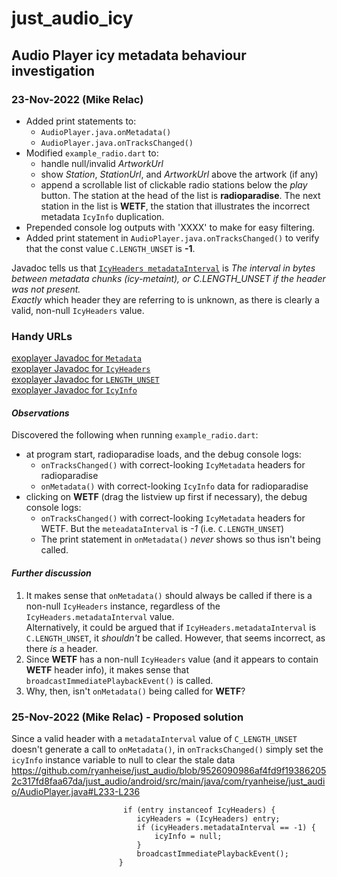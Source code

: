 # just_audio_icy
## Audio Player icy metadata behaviour investigation
### 23-Nov-2022 (Mike Relac)
- Added print statements to:
  - `AudioPlayer.java.onMetadata()`
  - `AudioPlayer.java.onTracksChanged()`
- Modified `example_radio.dart` to:
  - handle null/invalid *ArtworkUrl*
  - show *Station*, *StationUrl*, and *ArtworkUrl* above the artwork (if any)
  - append a scrollable list of clickable radio stations below the *play* button. The
station at the head of the list is **radioparadise**. The next station in the list
is **WETF**, the station that illustrates the incorrect metadata `IcyInfo` duplication.
- Prepended console log outputs with 'XXXX' to make for easy filtering.
- Added print statement in `AudioPlayer.java.onTracksChanged()` to verify that the
const value `C.LENGTH_UNSET` is **-1**.


Javadoc tells us that
[`IcyHeaders metadataInterval`](https://exoplayer.dev/doc/reference/com/google/android/exoplayer2/metadata/icy/IcyHeaders.html#metadataInterval)
is _The interval in bytes between metadata chunks (icy-metaint), or C.LENGTH_UNSET if the header was not present._  
*Exactly* which header they are referring to is unknown, as there is clearly a valid, non-null `IcyHeaders` value.

### Handy URLs
[exoplayer Javadoc for `Metadata`](https://exoplayer.dev/doc/reference/com/google/android/exoplayer2/metadata/Metadata.html)  
[exoplayer Javadoc for `IcyHeaders`](https://exoplayer.dev/doc/reference/com/google/android/exoplayer2/metadata/icy/IcyHeaders.html)  
[exoplayer Javadoc for `LENGTH_UNSET`](https://exoplayer.dev/doc/reference/com/google/android/exoplayer2/C.html#LENGTH_UNSET)  
[exoplayer Javadoc for `IcyInfo`](https://exoplayer.dev/doc/reference/com/google/android/exoplayer2/metadata/icy/IcyInfo.html)  

#### *Observations*

Discovered the following when running `example_radio.dart`:
- at program start, radioparadise loads, and the debug console logs:
  - `onTracksChanged()` with correct-looking `IcyMetadata` headers for radioparadise
  - `onMetadata()` with correct-looking `IcyInfo` data for radioparadise
- clicking on **WETF** (drag the listview up first if necessary), the debug console logs:
  - `onTracksChanged()` with correct-looking `IcyMetadata` headers for WETF. But the
  `meteadataInterval` is *-1* (i.e. `C.LENGTH_UNSET`)
  - The print statement in `onMetadata()` *never* shows so thus isn't being called.

#### *Further discussion*
1. It makes sense that `onMetadata()` should always be called if there is a non-null `IcyHeaders`
instance, regardless of the `IcyHeaders.metadataInterval` value.  
Alternatively, it could be
argued that if `IcyHeaders.metadataInterval` is `C.LENGTH_UNSET`, it _shouldn't_ be called.
However, that seems incorrect, as there _is_ a header.
1. Since **WETF** has a non-null `IcyHeaders` value (and it appears to contain **WETF** header
info), it makes sense that `broadcastImmediatePlaybackEvent()` is called.
1. Why, then, isn't `onMetadata()` being called for **WETF**?

### 25-Nov-2022 (Mike Relac) - Proposed solution
Since a valid header with a `metadataInterval` value of `C_LENGTH_UNSET` doesn't
generate a call to `onMetadata()`, in `onTracksChanged()` simply set the `icyInfo`
 instance variable to null to clear the stale data
https://github.com/ryanheise/just_audio/blob/9526090986af4fd9f193862052c317fd8faa67da/just_audio/android/src/main/java/com/ryanheise/just_audio/AudioPlayer.java#L233-L236
```
                         if (entry instanceof IcyHeaders) {
                            icyHeaders = (IcyHeaders) entry;
                            if (icyHeaders.metadataInterval == -1) {
                                icyInfo = null;
                            }
                            broadcastImmediatePlaybackEvent();
                        }
```
